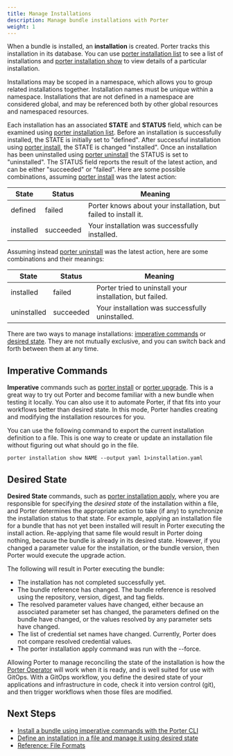 ```yaml
---
title: Manage Installations
description: Manage bundle installations with Porter
weight: 1
---
```


When a bundle is installed, an **installation** is created.
Porter tracks this installation in its database.
You can use [porter installation list] to see a list of installations and [porter installation show] to view details of a particular installation.

Installations may be scoped in a namespace, which allows you to group related installations together.
Installation names must be unique within a namespace.
Installations that are not defined in a namespace are considered global, and may be referenced both by other global resources and namespaced resources.

Each installation has an associated **STATE** and **STATUS** field, which can be examined using [porter installation list]. Before an installation is successfully installed, the STATE is initially set to "defined". After successful installation using [porter install], the STATE is changed "installed". Once an installation has been uninstalled using [porter uninstall] the STATUS is set to "uninstalled". The STATUS field reports the result of the latest action, and can be either "succeeded" or "failed". Here are some possible combinations, assuming [porter install] was the latest action:

| State     | Status    | Meaning                                                         |
| --------- | --------- | --------------------------------------------------------------- |
| defined   | failed    | Porter knows about your installation, but failed to install it. |
| installed | succeeded | Your installation was successfully installed.                   |

Assuming instead [porter uninstall] was the latest action, here are some combinations and their meanings:

| State       | Status    | Meaning                                                  |
| ----------- | --------- | -------------------------------------------------------- |
| installed   | failed    | Porter tried to uninstall your installation, but failed. |
| uninstalled | succeeded | Your installation was successfully uninstalled.          |

There are two ways to manage installations: [imperative commands](#imperative-commands) or [desired state](#desired-state).
They are not mutually exclusive, and you can switch back and forth between them at any time.

## Imperative Commands

**Imperative** commands such as [porter install] or [porter upgrade].
This is a great way to try out Porter and become familiar with a new bundle when testing it locally.
You can also use it to automate Porter, if that fits into your workflows better than desired state.
In this mode, Porter handles creating and modifying the installation resources for you.

You can use the following command to export the current installation definition to a file.
This is one way to create or update an installation file without figuring out what should go in the file.

```
porter installation show NAME --output yaml 1>installation.yaml
```

## Desired State

**Desired State** commands, such as [porter installation apply], where you are responsible for specifying the _desired state_ of the installation within a file,
and Porter determines the appropriate action to take (if any) to synchronize the installation status to that state.
For example, applying an installation file for a bundle that has not yet been installed will result in Porter executing the install action.
Re-applying that same file would result in Porter doing nothing, because the bundle is already in its desired state.
However, if you changed a parameter value for the installation, or the bundle version, then Porter would execute the upgrade action.

The following will result in Porter executing the bundle:

- The installation has not completed successfully yet.
- The bundle reference has changed. The bundle reference is resolved using the repository, version, digest, and tag fields.
- The resolved parameter values have changed, either because an associated parameter set has changed, the parameters defined on the bundle have changed, or the values resolved by any parameter sets have changed.
- The list of credential set names have changed. Currently, Porter does not compare resolved credential values.
- The porter installation apply command was run with the --force.

Allowing Porter to manage reconciling the state of the installation is how the [Porter Operator] will work when it is ready, and is well suited for use with GitOps.
With a GitOps workflow, you define the desired state of your applications and infrastructure in code, check it into version control (git), and then trigger workflows when those files are modified.

## Next Steps

- [Install a bundle using imperative commands with the Porter CLI](/docs/quickstart/)
- [Define an installation in a file and manage it using desired state](/docs/quickstart/desired-state/)
- [Reference: File Formats](/docs/references/file-formats/)

[porter installation list]: /cli/porter_installations_list/
[porter installation show]: /cli/porter_installations_show/
[porter install]: /cli/porter_install/
[porter upgrade]: /cli/porter_upgrade/
[porter uninstall]: /cli/porter_uninstall/
[porter installation apply]: /cli/porter_installations_apply/
[Porter Operator]: /operator/

